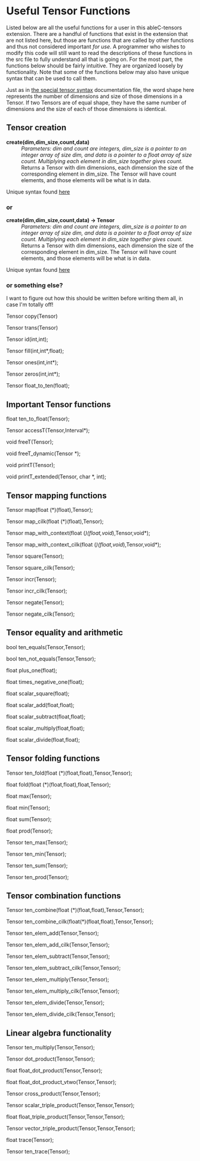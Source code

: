 # Useful Tensor Functions
Listed below are all the useful functions for a user in this ableC-tensors extension. There are a handful of functions that exist in the extension that are not listed here, but those are functions that are called by other functions and thus not considered important *for use*. A programmer who wishes to modify this code will still want to read the descriptions of these functions in the src file to fully understand all that is going on. For the most part, the functions below should be fairly intuitive. They are organized loosely by functionality. Note that some of the functions below may also have unique syntax that can be used to call them. 

Just as in [the special tensor syntax](https://github.umn.edu/melt/ableC-tensors/blob/master/learn_ableC_tensors/special_tensor_syntax.md) documentation file, the word shape here represents the number of dimensions and size of those dimensions in a Tensor. If two Tensors are of equal shape, they have the same number of dimensions and the size of each of those dimensions is identical.

## Tensor creation
<dl>
<b>create(dim,dim_size,count,data)</b> 
  <dd><i>Parameters: dim and count are integers, dim_size is a pointer to an integer array of size dim, and data is a pointer to a float array of size count. Multiplying each element in dim_size together gives count. </i></dd>
  <dd>Returns a Tensor with dim dimensions, each dimension the size of the corresponding element in dim_size. The Tensor will have count elements, and those elements will be what is in data.</dd>
</d1>

Unique syntax found [here](https://github.umn.edu/melt/ableC-tensors/blob/master/learn_ableC_tensors/tensors_and_intervals.md)

### or

<dl>
<b>create(dim,dim_size,count,data) -> Tensor</b>
  <dd><i>Parameters: dim and count are integers, dim_size is a pointer to an integer array of size dim, and data is a pointer to a float array of size count. Multiplying each element in dim_size together gives count. </i></dd>
  <dd>Returns a Tensor with dim dimensions, each dimension the size of the corresponding element in dim_size. The Tensor will have count elements, and those elements will be what is in data.</dd>
</d1>

Unique syntax found [here](https://github.umn.edu/melt/ableC-tensors/blob/master/learn_ableC_tensors/tensors_and_intervals.md)


### or something else? 
I want to figure out how this should be written before writing them all, in case I'm totally off!




Tensor copy(Tensor)

Tensor trans(Tensor)

Tensor id(int,int);

Tensor fill(int,int*,float);

Tensor ones(int,int*);

Tensor zeros(int,int*);

Tensor float_to_ten(float);

## Important Tensor functions
float ten_to_float(Tensor);

Tensor accessT(Tensor,Interval*);

void freeT(Tensor);

void freeT_dynamic(Tensor *);

void printT(Tensor); 

void printT_extended(Tensor, char *, int); 

## Tensor mapping functions
Tensor map(float (*)(float),Tensor);

Tensor map_cilk(float (*)(float),Tensor);

Tensor map_with_context(float (*)(float,void*),Tensor,void*); 

Tensor map_with_context_cilk(float (*)(float,void*),Tensor,void*); 

Tensor square(Tensor);

Tensor square_cilk(Tensor);

Tensor incr(Tensor);

Tensor incr_cilk(Tensor);

Tensor negate(Tensor);

Tensor negate_cilk(Tensor);

## Tensor equality and arithmetic 
bool ten_equals(Tensor,Tensor);

bool ten_not_equals(Tensor,Tensor);

float plus_one(float);

float times_negative_one(float);

float scalar_square(float);

float scalar_add(float,float);

float scalar_subtract(float,float);

float scalar_multiply(float,float);

float scalar_divide(float,float);

## Tensor folding functions
Tensor ten_fold(float (*)(float,float),Tensor,Tensor);

float fold(float (*)(float,float),float,Tensor);

float max(Tensor);

float min(Tensor);

float sum(Tensor);

float prod(Tensor);

Tensor ten_max(Tensor);

Tensor ten_min(Tensor);

Tensor ten_sum(Tensor);

Tensor ten_prod(Tensor);

## Tensor combination functions
Tensor ten_combine(float (*)(float,float),Tensor,Tensor);

Tensor ten_combine_cilk(float(*)(float,float),Tensor,Tensor);

Tensor ten_elem_add(Tensor,Tensor);

Tensor ten_elem_add_cilk(Tensor,Tensor); 

Tensor ten_elem_subtract(Tensor,Tensor);

Tensor ten_elem_subtract_cilk(Tensor,Tensor); 

Tensor ten_elem_multiply(Tensor,Tensor);

Tensor ten_elem_multiply_cilk(Tensor,Tensor); 

Tensor ten_elem_divide(Tensor,Tensor);

Tensor ten_elem_divide_cilk(Tensor,Tensor); 

## Linear algebra functionality
Tensor ten_multiply(Tensor,Tensor);

Tensor dot_product(Tensor,Tensor);

float float_dot_product(Tensor,Tensor);

float float_dot_product_vtwo(Tensor,Tensor);

Tensor cross_product(Tensor,Tensor);

Tensor scalar_triple_product(Tensor,Tensor,Tensor);

float float_triple_product(Tensor,Tensor,Tensor);

Tensor vector_triple_product(Tensor,Tensor,Tensor);

float trace(Tensor);

Tensor ten_trace(Tensor);
